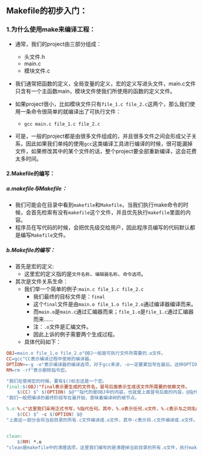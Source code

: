 ## Makefile的初步入门：

### 1.为什么使用make来编译工程：

- 通常，我们的project由三部分组成：
  - 头文件.h
  - main.c
  - 模块文件.c

- 我们通常把函数的定义，全局变量的定义，宏的定义写进头文件，main.c文件只含有一个主函数main，模块文件使我们所使用的函数的定义文件。
- 如果project很小，比如模块文件只有``file_1.c file_2.c``这两个，那么我们使用一条命令很简单的就编译出了可执行文件：
  - ``gcc main.c file_1.c file_2.c``
- 可是，一般的project都是由很多文件组成的，并且很多文件之间会形成父子关系，因此如果我们单纯的使用``gcc``这类编译工具进行编译的时候，很可能漏掉文件，如果修改其中的某个文件的话，整个project要全部重新编译，这会花费太多时间。

#### 2.Makefile的编写：

#####   a.makefile与Makefile：

- 我们可能会在目录中看到``makefile``和``Makefile``，当我们执行make命令的时候，会首先检索有没有``makefile``这个文件，并且优先执行``makefile``里面的内容。
- 程序员在写代码的时候，会把优先级交给用户，因此程序员编写的代码默认都是编写``Makefile``文件。

#####   b.Makefile的编写：

- 首先是宏的定义:
  - 这里宏的定义指的是``文件名称``、``编辑器名称``、``命令选项``。
- 其次是文件关系生命：
  - 我们举一个简单的例子:``main.c file_1.c file_2.c``
    - 我们最终的目标文件是：``final``
    - 这个``final``文件是由``main.o file_1.o file_2.o``通过编译器编译而来。
    - 而``main.o``是``main.c``通过汇编器而来；``file_1.o``是``file_1.c``通过汇编器而来......
    - 注：``.o``文件是汇编文件。
    - 因此上诉的例子需要两个生成过程。
  - 具体代码如下：

```makefile
OBJ=main.o file_1,o file_2.o"OBJ一般是可执行文件所需要的.o文件。
CC=gcc"CC表示编译过程中使用的编译器。
OPTION+=-g -o"表示编译器的编译选项，对于gcc来讲，-o一定要累加写在最后，这样OPTION后面可以直接加生成文件名，-g表示显示编译信息。
RM=rm -rf"表示删除指令宏。

"我们在使用宏的时候，要有$()标志这是一个宏。
final:$(OBJ)"final表示要生成的文件名，冒号后面表示生成该文件所需要的依赖文件。
	$(CC) $^ $(OPTION) $@"^指代的是OBJ中的内容，也就是上面冒号后面的内容，@指代的是final。
"我们一般把编译的最终阶段写在最开始，意味着编译树的根节点。

%.o:%.c"这里我们采用泛式书写，%指代任何。其中，%.o表示任何.o文件，%.c表示与之同名的任何.c文件。
	$(CC) $^ -c $(OPTION) $@
"上面这一部分会将当前目录的所有.c文件编译成.o文件，其中-c表示将.c文件编译成.o文件。


clean:
	$(RM) *.o 
"clean是makefile中的清理选项，这里我们编写的是清理掉当前目录的所有.o文件，执行make clean即可。
```

